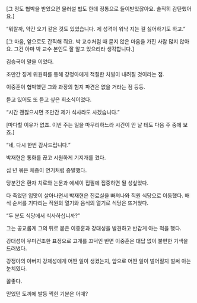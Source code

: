 [그 정도 협박을 받았으면 물러설 법도 한데 정통으로 들이받았잖아요. 솔직히 감탄했어요.]

“뭐랄까, 약간 오기 같은 것도 있었습니다. 제 성격이 워낙 지는 걸 싫어하기도 하고.”

[그 마음, 앞으로도 간직해 줘요. 박 교수처럼 때 묻지 않은 마음을 가진 사람 많지 않아요. 그건 아마 박 교수 본인도 잘 알고 있으리라 생각합니다.]

김승국이 말을 이었다.

조만간 징계 위원회를 통해 강정아에게 적절한 처벌이 내려질 것이라는 점.

이중훈이 협박했던 그와 과장의 험지 파견은 없을 거라는 점 등등.

듣고 있어도 또 듣고 싶은 희소식이었다.

“시간 괜찮으시면 조만간 제가 식사라도 사겠습니다.”

[마다할 이유가 없죠. 이번 주는 일을 마무리하느라 시간이 안 날 테도 다음 주 중에 보죠.]

“네, 다시 한번 감사드립니다.”

박재현은 통화를 끊고 시원하게 기지개를 켰다.

십 년 묶은 체증이 연기처럼 증발했다.

당분간은 환자 치료와 논문과 에세이 집필에 집중하면 될 성싶었다.

다 죽었던 입맛이 살아나면서 박재현은 진료실을 빠져나와 직원 식당으로 이동했다. 배식 순서를 기다리는 직원의 열기와 음식의 열기로 식당은 뜨거웠다.

“두 분도 식당에서 식사하십니까?”

그는 공교롭게 그의 뒤로 붙은 이중훈과 강대성을 발견하고 반갑게 아는 척을 했다.

강대성이 무미건조한 표정으로 고개를 끄덕인 반면 이중훈은 대답 없이 불편한 기색을 드러냈다.

강정아의 아버지 강제성에게 어떤 일이 생겼는지, 앞으로 어떤 일이 벌어질지 벌써 아는 눈치였다.

꼴좋다.

믿었던 도끼에 발등 찍힌 기분은 어때?